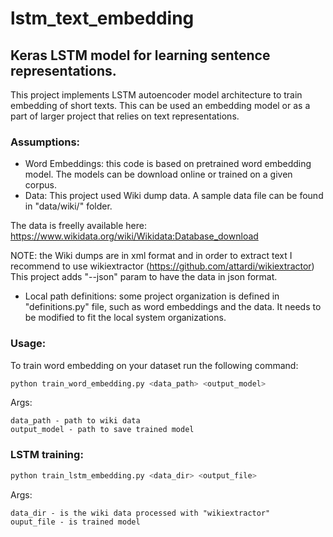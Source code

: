 # lstm_text_embedding
## Keras LSTM model for learning sentence representations.

This project implements LSTM autoencoder model architecture to train embedding of short texts. 
This can be used an embedding model or as a part of larger project that relies on text representations.

### Assumptions: 
* Word Embeddings: 
this code is based on pretrained word embedding model. The models can be download online or trained 
on a given corpus. 
* Data:
This project used Wiki dump data. A sample data file can be found in "data/wiki/" folder.

The data is freelly available here: https://www.wikidata.org/wiki/Wikidata:Database_download

NOTE: the Wiki dumps are in xml format and in order to extract text I recommend to use wikiextractor
(https://github.com/attardi/wikiextractor) This project adds "--json" param to have the data in json 
format.

* Local path definitions:
some project organization is defined in "definitions.py" file, such as word embeddings and the data.
It needs to be modified to fit the local system organizations. 

### Usage:
To train word embedding on your dataset run the following command:

```bash
python train_word_embedding.py <data_path> <output_model>
```

Args:

    data_path - path to wiki data
    output_model - path to save trained model
    
    
### LSTM training:

```bash
python train_lstm_embedding.py <data_dir> <output_file>
```

Args:

    data_dir - is the wiki data processed with "wikiextractor"
    ouput_file - is trained model
    
    